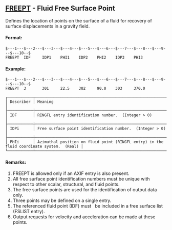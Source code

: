 ## [FREEPT](https://nexus.hexagon.com/documentationcenter/bundle/MSC_Nastran_2022.4/page/Nastran_Combined_Book/qrg/bulkfgil/TOC.FREEPT.xhtml) - Fluid Free Surface Point

Defines the location of points on the surface of a fluid for recovery of surface displacements in a gravity field.

#### Format:

```nastran
$---1---$---2---$---3---$---4---$---5---$---6---$---7---$---8---$---9---$---10--$
FREEPT  IDF     IDP1    PHI1    IDP2    PHI2    IDP3    PHI3                    
```

#### Example:

```nastran
$---1---$---2---$---3---$---4---$---5---$---6---$---7---$---8---$---9---$---10--$
FREEPT  3       301     22.5    302     90.0    303     370.0                   
```

```text
┌───────────┬──────────────────────────────────────────────────────────────────────────────────────────┐
│ Describer │ Meaning                                                                                  │
├───────────┼──────────────────────────────────────────────────────────────────────────────────────────┤
│ IDF       │ RINGFL entry identification number.  (Integer > 0)                                       │
├───────────┼──────────────────────────────────────────────────────────────────────────────────────────┤
│ IDPi      │ Free surface point identification number.  (Integer > 0)                                 │
├───────────┼──────────────────────────────────────────────────────────────────────────────────────────┤
│ PHIi      │ Azimuthal position on fluid point (RINGFL entry) in the fluid coordinate system.  (Real) │
└───────────┴──────────────────────────────────────────────────────────────────────────────────────────┘
```

#### Remarks:

1. FREEPT is allowed only if an AXIF entry is also present.
2. All free surface point identification numbers must be unique with respect to other scalar, structural, and fluid points.
3. The free surface points are used for the identification of output data only.
4. Three points may be defined on a single entry.
5. The referenced fluid point (IDF) must   be included in a free surface list (FSLIST entry).
6. Output requests for velocity and acceleration can be made at these points.
